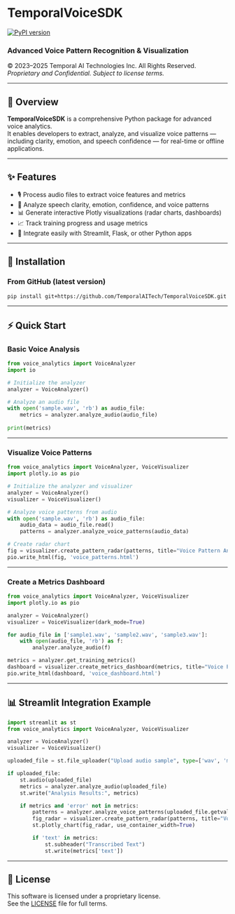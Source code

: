 # TemporalVoiceSDK
[![PyPI version](https://badge.fury.io/py/temporalvoicesdk.svg)](https://badge.fury.io/py/temporalvoicesdk)
### Advanced Voice Pattern Recognition & Visualization  
© 2023–2025 Temporal AI Technologies Inc. All Rights Reserved.  
*Proprietary and Confidential. Subject to license terms.*

---

## 🧠 Overview

**TemporalVoiceSDK** is a comprehensive Python package for advanced voice analytics.  
It enables developers to extract, analyze, and visualize voice patterns — including clarity, emotion, and speech confidence — for real-time or offline applications.

---

## ✨ Features

- 🎙️ Process audio files to extract voice features and metrics  
- 🧠 Analyze speech clarity, emotion, confidence, and voice patterns  
- 📊 Generate interactive Plotly visualizations (radar charts, dashboards)  
- 📈 Track training progress and usage metrics  
- 🔌 Integrate easily with Streamlit, Flask, or other Python apps

---

## 🚀 Installation

### From GitHub (latest version)

```bash
pip install git+https://github.com/TemporalAITech/TemporalVoiceSDK.git
```

---

## ⚡ Quick Start

### Basic Voice Analysis

```python
from voice_analytics import VoiceAnalyzer
import io

# Initialize the analyzer
analyzer = VoiceAnalyzer()

# Analyze an audio file
with open('sample.wav', 'rb') as audio_file:
    metrics = analyzer.analyze_audio(audio_file)
    
print(metrics)
```

---

### Visualize Voice Patterns

```python
from voice_analytics import VoiceAnalyzer, VoiceVisualizer
import plotly.io as pio

# Initialize the analyzer and visualizer
analyzer = VoiceAnalyzer()
visualizer = VoiceVisualizer()

# Analyze voice patterns from audio
with open('sample.wav', 'rb') as audio_file:
    audio_data = audio_file.read()
    patterns = analyzer.analyze_voice_patterns(audio_data)

# Create radar chart
fig = visualizer.create_pattern_radar(patterns, title="Voice Pattern Analysis")
pio.write_html(fig, 'voice_patterns.html')
```

---

### Create a Metrics Dashboard

```python
from voice_analytics import VoiceAnalyzer, VoiceVisualizer
import plotly.io as pio

analyzer = VoiceAnalyzer()
visualizer = VoiceVisualizer(dark_mode=True)

for audio_file in ['sample1.wav', 'sample2.wav', 'sample3.wav']:
    with open(audio_file, 'rb') as f:
        analyzer.analyze_audio(f)

metrics = analyzer.get_training_metrics()
dashboard = visualizer.create_metrics_dashboard(metrics, title="Voice Performance")
pio.write_html(dashboard, 'voice_dashboard.html')
```

---

## 📊 Streamlit Integration Example

```python
import streamlit as st
from voice_analytics import VoiceAnalyzer, VoiceVisualizer

analyzer = VoiceAnalyzer()
visualizer = VoiceVisualizer()

uploaded_file = st.file_uploader("Upload audio sample", type=['wav', 'mp3'])

if uploaded_file:
    st.audio(uploaded_file)
    metrics = analyzer.analyze_audio(uploaded_file)
    st.write("Analysis Results:", metrics)

    if metrics and 'error' not in metrics:
        patterns = analyzer.analyze_voice_patterns(uploaded_file.getvalue())
        fig_radar = visualizer.create_pattern_radar(patterns, title="Voice Pattern Analysis")
        st.plotly_chart(fig_radar, use_container_width=True)

        if 'text' in metrics:
            st.subheader("Transcribed Text")
            st.write(metrics['text'])
```

---

## 📄 License

This software is licensed under a proprietary license.  
See the [LICENSE](./LICENSE) file for full terms.

